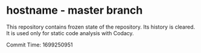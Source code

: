 # hostname - master branch

This repository contains frozen state of the repository.
Its history is cleared. It is used only for static code
analysis with Codacy.

Commit Time: 1699250951
